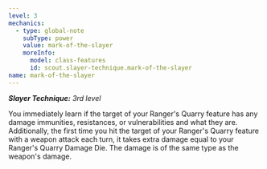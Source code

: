 ```yaml
---
level: 3
mechanics:
  - type: global-note
    subType: power
    value: mark-of-the-slayer
    moreInfo:
      model: class-features
      id: scout.slayer-technique.mark-of-the-slayer
name: mark-of-the-slayer
---
```

_**Slayer Technique:** 3rd level_
You immediately learn if the target of your Ranger's Quarry feature has any damage immunities, resistances, or vulnerabilities and what they are. Additionally, the first time you hit the target of your Ranger's Quarry feature with a weapon attack each turn, it takes extra damage equal to your Ranger's Quarry Damage Die. The damage is of the same type as the weapon's damage.